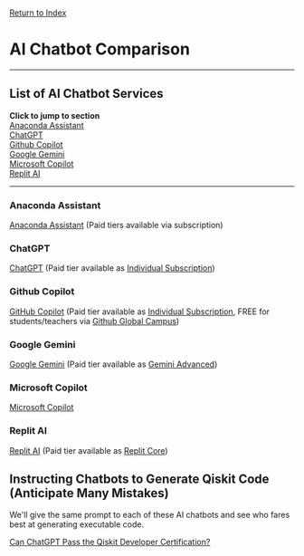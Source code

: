 \
[Return to Index](../index.md)
# AI Chatbot Comparison
***
## List of AI Chatbot Services 
**Click to jump to section**\
[Anaconda Assistant](#anaconda-assistant)\
[ChatGPT](#chatgpt)\
[Github Copilot](#github-copilot)\
[Google Gemini](#google-gemini)\
[Microsoft Copilot](#microsoft-copilot)\
[Replit AI](#replit-ai)
***
### Anaconda Assistant
[Anaconda Assistant](https://docs.anaconda.com/free/anaconda-notebooks/anaconda-assistant/) (Paid tiers available via subscription)
### ChatGPT
[ChatGPT](https://chat.openai.com/) (Paid tier available as [Individual Subscription](https://openai.com/chatgpt/pricing))
### Github Copilot
[GitHub Copilot](https://github.com/features/copilot) (Paid tier available as [Individual Subscription](https://docs.github.com/en/billing/managing-billing-for-github-copilot/about-billing-for-github-copilot#pricing-for-github-copilot-individual), FREE for students/teachers via [Github Global Campus](https://docs.github.com/en/education/explore-the-benefits-of-teaching-and-learning-with-github-education/github-global-campus-for-students/apply-to-github-global-campus-as-a-student))
### Google Gemini
[Google Gemini](https://gemini.google.com/app) (Paid tier available as [Gemini Advanced](https://support.google.com/googleone/answer/14534406))
### Microsoft Copilot
[Microsoft Copilot](https://copilot.microsoft.com/)
### Replit AI
[Replit AI](https://replit.com/ai) (Paid tier available as [Replit Core](https://replit.com/replit-core))

## Instructing Chatbots to Generate Qiskit Code (Anticipate Many Mistakes)
We'll give the same prompt to each of these AI chatbots and see who fares best at generating executable code.

[Can ChatGPT Pass the Qiskit Developer Certification?](https://www.youtube.com/watch?v=HPc6zHzcZjk)

